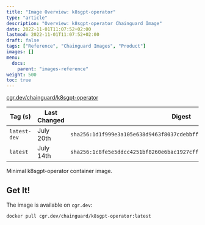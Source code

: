 ```yaml
---
title: "Image Overview: k8sgpt-operator"
type: "article"
description: "Overview: k8sgpt-operator Chainguard Image"
date: 2022-11-01T11:07:52+02:00
lastmod: 2022-11-01T11:07:52+02:00
draft: false
tags: ["Reference", "Chainguard Images", "Product"]
images: []
menu:
  docs:
    parent: "images-reference"
weight: 500
toc: true
---
```


[cgr.dev/chainguard/k8sgpt-operator](https://github.com/chainguard-images/images/tree/main/images/k8sgpt-operator)

| Tag (s)       | Last Changed | Digest                                                                    |
|---------------|--------------|---------------------------------------------------------------------------|
|  `latest-dev` | July 20th    | `sha256:1d1f999e3a105e638d9463f8037cdebbff7fa3d41d4296d5a3fa38849b538436` |
|  `latest`     | July 14th    | `sha256:1c8fe5e5ddcc4251bf8260e6bac1927cfffe3034bd4df388db98e509e8a67b04` |



Minimal k8sgpt-operator container image.

## Get It!

The image is available on `cgr.dev`:

```
docker pull cgr.dev/chainguard/k8sgpt-operator:latest
```

